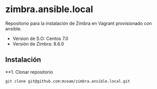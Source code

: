 # zimbra.ansible.local

Repositorio para la instalación de Zimbra en Vagrant provisionado con ansible. 

* Version de S.O: Centos 7.0
* Versión de Zimbra: 8.6.0


## Instalación

**1. Clonar repositorio
```
git clone git@github.com:mcoam/zimbra.ansible.local.git
``` 


